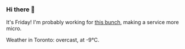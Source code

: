 ### Hi there :wave:

It's Friday! I'm probably working for [this bunch](https://github.com/kohofinancial), making a service more micro.

Weather in Toronto: overcast, at -9°C.
